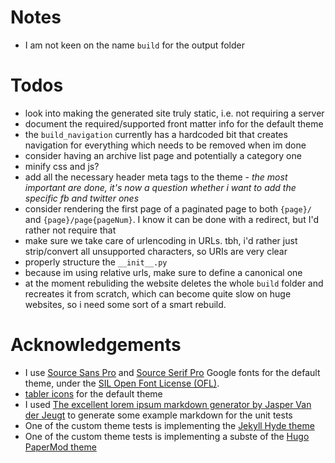 # Notes
- I am not keen on the name `build` for the output folder

# Todos
- look into making the generated site truly static, i.e. not requiring a server
- document the required/supported front matter info for the default theme
- the `build_navigation` currently has a hardcoded bit that creates navigation for everything which needs to be removed when im done
- consider having an archive list page and potentially a category one
- minify css and js?
- add all the necessary header meta tags to the theme - _the most important are done, it's now a question whether i want to add the specific fb and twitter ones_
- consider rendering the first page of a paginated page to both `{page}/` and `{page}/page{pageNum}`. I know it can be done with a redirect, but I'd rather not require that
- make sure we take care of urlencoding in URLs. tbh, i'd rather just strip/convert all unsupported characters, so URIs are very clear
- properly structure the `__init__.py`
- because im using relative urls, make sure to define a canonical one
- at the moment rebuliding the website deletes the whole `build` folder and recreates it from scratch, which can become quite slow on huge websites, so i need some sort of a smart rebuild.

# Acknowledgements
- I use [Source Sans Pro](https://fonts.google.com/specimen/Source+Sans+Pro) and [Source Serif Pro](https://fonts.google.com/specimen/Source+Serif+Pro) Google fonts for the default theme, under the [SIL Open Font License (OFL)](https://scripts.sil.org/cms/scripts/page.php?site_id=nrsi&id=OFL).
- [tabler icons](https://tabler-icons.io/) for the default theme
- I used [The excellent lorem ipsum markdown generator by Jasper Van der Jeugt](https://jaspervdj.be/lorem-markdownum/) to generate some example markdown for the unit tests
- One of the custom theme tests is implementing the [Jekyll Hyde theme](https://github.com/poole/hyde)
- One of the custom theme tests is implementing a subste of the [Hugo PaperMod theme](https://github.com/adityatelange/hugo-PaperMod/)
